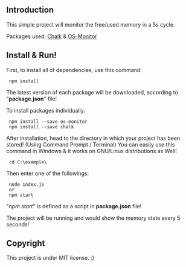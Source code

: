 ## Introduction

This simple project will monitor the free/used memory in a 5s cycle.

Packages used: [Chalk](https://www.npmjs.com/package/chalk "Chalk") & [OS-Monitor](https://www.npmjs.com/package/OS-Monitor "OS-Monitor")

## Install & Run!

First, to install all of dependencies, use this command:

     npm install

The latest version of each package will be downloaded, according to "**package.json**" file!


To install packages individually:

     npm install --save os-monitor
     npm install --save chalk
     
After installation, head to the directory in which your project has been stored! (Using Command Prompt / Terminal) You can easily use this command in Windows & it works on GNU/Linux distributions as Well!

     cd C:\example\
     
Then enter one of the followings:

     node index.js
     or
     npm start
     
"*npm start*" is defined as a script in **package.json** file!
     
The project will be running and would show the memory state every 5 seconds!

## Copyright

This project is under MIT license. :)